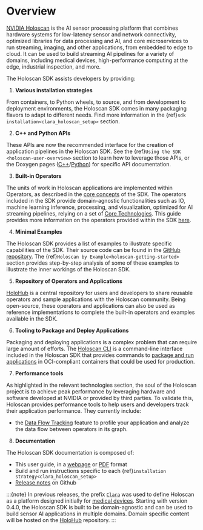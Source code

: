 # Overview

[NVIDIA Holoscan](https://developer.nvidia.com/holoscan-sdk) is the AI sensor processing platform that combines hardware systems for low-latency sensor and network connectivity, optimized libraries for data processing and AI, and core microservices to run streaming, imaging, and other applications, from embedded to edge to cloud. It can be used to build streaming AI pipelines for a variety of domains, including medical devices, high-performance computing at the edge, industrial inspection, and more.

The Holoscan SDK assists developers by providing:

1. **Various installation strategies**

From containers, to Python wheels, to source, and from development to deployment environments, the Holoscan SDK comes in many packaging flavors to adapt to different needs. Find more information in the {ref}`sdk installation<clara_holoscan_setup>` section.

2. **C++ and Python APIs**

These APIs are now the recommended interface for the creation of application pipelines in the Holoscan SDK. See the {ref}`Using the SDK <holoscan-user-overview>` section to learn how to leverage those APIs, or the Doxygen pages ([C++](api/holoscan_cpp_api.md)/[Python](api/holoscan_python_api.md)) for specific API documentation.

3. **Built-in Operators**

The units of work in Holoscan applications are implemented within Operators, as described in the [core concepts](holoscan_core.md) of the SDK. The operators included in the SDK provide domain-agnostic functionalities such as IO, machine learning inference, processing, and visualization, optimized for AI streaming pipelines, relying on a set of [Core Technologies](relevant_technologies.md). This guide provides more information on the operators provided within the SDK [here](holoscan_operators_extensions.md).

4. **Minimal Examples**

The Holoscan SDK provides a list of examples to illustrate specific capabilities of the SDK. Their source code can be found in the [GitHub repository](https://github.com/nvidia-holoscan/holoscan-sdk/tree/main/examples#readme). The {ref}`Holoscan by Example<holoscan-getting-started>` section provides step-by-step analysis of some of these examples to illustrate the inner workings of the Holoscan SDK.

5. **Repository of Operators and Applications**

[HoloHub](https://github.com/nvidia-holoscan/holohub) is a central repository for users and developers to share reusable operators and sample applications with the Holoscan community. Being open-source, these operators and applications can also be used as reference implementations to complete the built-in operators and examples available in the SDK.

6. **Tooling to Package and Deploy Applications**

Packaging and deploying applications is a complex problem that can require large amount of efforts. The [Holoscan CLI](./cli/cli.md) is a command-line interface included in the Holoscan SDK that provides commands to [package and run applications](./holoscan_packager.md) in OCI-compliant containers that could be used for production.

7. **Performance tools**

As highlighted in the relevant technologies section, the soul of the Holoscan project is to achieve peak performance by leveraging hardware and software developed at NVIDIA or provided by third parties. To validate this, Holoscan provides performance tools to help users and developers track their application performance. They currently include:

- the [Data Flow Tracking](./flow_tracking.md) feature to profile your application and analyze the data flow between operators in its graph.

8. **Documentation**

The Holoscan SDK documentation is composed of:

- This user guide, in a [webpage](https://docs.nvidia.com/holoscan/sdk-user-guide/) or [PDF](https://developer.nvidia.com/downloads/holoscan-sdk-user-guide) format
- Build and run instructions specific to each {ref}`installation strategy<clara_holoscan_setup>`
- [Release notes](https://github.com/nvidia-holoscan/holoscan-sdk/releases) on Github

:::{note}
In previous releases, the prefix [`Clara`](https://developer.nvidia.com/industries/healthcare) was used to define Holoscan as a platform designed initially for [medical devices](https://www.nvidia.com/en-us/clara/developer-kits/). Starting with version 0.4.0, the Holoscan SDK is built to be domain-agnostic and can be used to build sensor AI applications in multiple domains. Domain specific content will be hosted on the [HoloHub](https://github.com/nvidia-holoscan/holohub) repository.
:::
